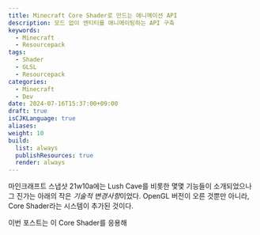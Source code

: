 ```yaml
---
title: Minecraft Core Shader로 만드는 애니메이션 API
description: 모드 없이 엔티티를 애니메이팅하는 API 구축
keywords:
  - Minecraft
  - Resourcepack
tags:
  - Shader
  - GLSL
  - Resourcepack
categories:
  - Minecraft
  - Dev
date: 2024-07-16T15:37:00+09:00
draft: true
isCJKLanguage: true
aliases: 
weight: 10
build:
  list: always
  publishResources: true
  render: always
---
```

마인크래프트 스냅샷 21w10a에는 Lush Cave를 비롯한 몇몇 기능들이 소개되었으나 그 진가는 아래의 작은 *기술적 변경사항*이었다. OpenGL 버전이 오른 것뿐만 아니라, Core Shader라는 시스템이 추가된 것이다.

이번 포스트는 이 Core Shader를 응용해 